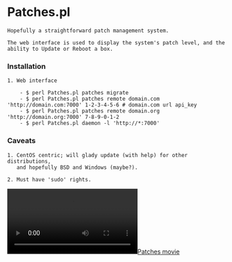 # Patches.pl

    Hopefully a straightforward patch management system.

    The web interface is used to display the system's patch level, and the
    ability to Update or Reboot a box.

### Installation

    1. Web interface

        - $ perl Patches.pl patches migrate                                                                          
        - $ perl Patches.pl patches remote domain.com 'http://domain.com:7000' 1-2-3-4-5-6 # domain.com url api_key
        - $ perl Patches.pl patches remote domain.org 'http://domain.org:7000' 7-8-9-0-1-2
        - $ perl Patches.pl daemon -l 'http://*:7000'

### Caveats

    1. CentOS centric; will glady update (with help) for other distributions,
       and hopefully BSD and Windows (maybe?).

    2. Must have 'sudo' rights.

[![Patches movie](http://bmedley.org/patches.mov)](http://bmedley.org/patches.mov)
